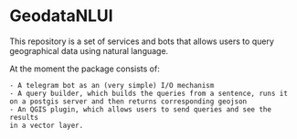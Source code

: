 # GeodataNLUI

This repository is a set of services and bots that allows users to query geographical data using natural language.

At the moment the package consists of:

    - A telegram bot as an (very simple) I/O mechanism
    - A query builder, which builds the queries from a sentence, runs it on a postgis server and then returns corresponding geojson
    - An QGIS plugin, which allows users to send queries and see the results
    in a vector layer.
